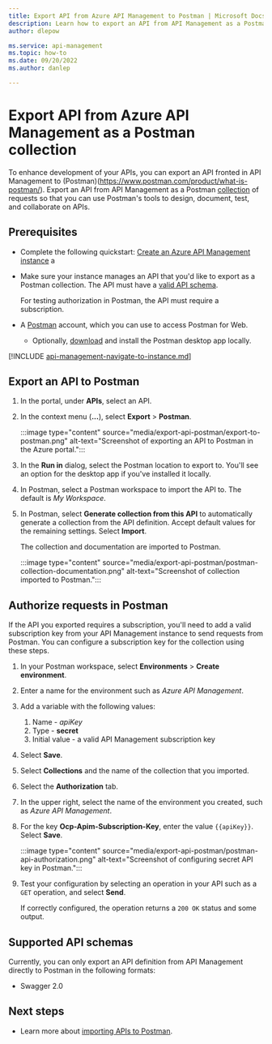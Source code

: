 ```yaml
---
title: Export API from Azure API Management to Postman | Microsoft Docs
description: Learn how to export an API from API Management as a Postman collection.
author: dlepow

ms.service: api-management
ms.topic: how-to
ms.date: 09/20/2022
ms.author: danlep

---
```

# Export API from Azure API Management as a Postman collection

To enhance development of your APIs, you can export an API fronted in API Management to (Postman)(https://www.postman.com/product/what-is-postman/). Export an API from API Management as a Postman [collection](https://learning.postman.com/docs/getting-started/creating-the-first-collection/) of requests so that you can use Postman's tools to design, document, test, and collaborate on APIs. 

## Prerequisites

+ Complete the following quickstart: [Create an Azure API Management instance](get-started-create-service-instance.md) a
+ Make sure your instance manages an API that you'd like to export as a Postman collection. The API must have a [valid API schema](#supported-api-schemas).

    For testing authorization in Postman, the API must require a subscription.

+ A [Postman](https://www.postman.com) account, which you can use to access Postman for Web.
    * Optionally, [download](https://www.postman.com/downloads/) and install the Postman desktop app locally.

[!INCLUDE [api-management-navigate-to-instance.md](../../includes/api-management-navigate-to-instance.md)]


## Export an API to Postman

1. In the portal, under **APIs**, select an API.
1. In the context menu (**...**), select **Export** > **Postman**. 

    :::image type="content" source="media/export-api-postman/export-to-postman.png" alt-text="Screenshot of exporting an API to Postman in the Azure portal.":::

1. In the **Run in** dialog, select the Postman location to export to. You'll see an option for the desktop app if you've installed it locally.
1. In Postman, select a Postman workspace to import the API to. The default is *My Workspace*.
1. In Postman, select **Generate collection from this API** to automatically generate a collection from the API definition. Accept default values for the remaining settings. Select **Import**.

    The collection and documentation are imported to Postman.

    :::image type="content" source="media/export-api-postman/postman-collection-documentation.png" alt-text="Screenshot of collection imported to Postman."::: 

## Authorize requests in Postman  

If the API you exported requires a subscription, you'll need to add a valid subscription key from your API Management instance to send requests from Postman. You can configure a subscription key for the collection using these steps.

1. In your Postman workspace, select **Environments** > **Create environment**.
1. Enter a name for the environment such as *Azure API Management*.
1. Add a variable with the following values:
    1. Name -  *apiKey*
    1. Type - **secret**
    1. Initial value - a valid API Management subscription key
1. Select **Save**.
1. Select **Collections** and the name of the collection that you imported.
1. Select the **Authorization** tab.
1. In the upper right, select the name of the environment you created, such as *Azure API Management*.
1. For the key **Ocp-Apim-Subscription-Key**, enter the value `{{apiKey}}`. Select **Save**.

    :::image type="content" source="media/export-api-postman/postman-api-authorization.png" alt-text="Screenshot of configuring secret API key in Postman.":::
1. Test your configuration by selecting an operation in your API such as a `GET` operation, and select **Send**.
    
    If correctly configured, the operation returns a `200 OK` status and some output.

## Supported API schemas

Currently, you can only export an API definition from API Management directly to Postman in the following formats:

* Swagger 2.0

## Next steps

* Learn more about [importing APIs to Postman](https://learning.postman.com/docs/designing-and-developing-your-api/importing-an-api/).
